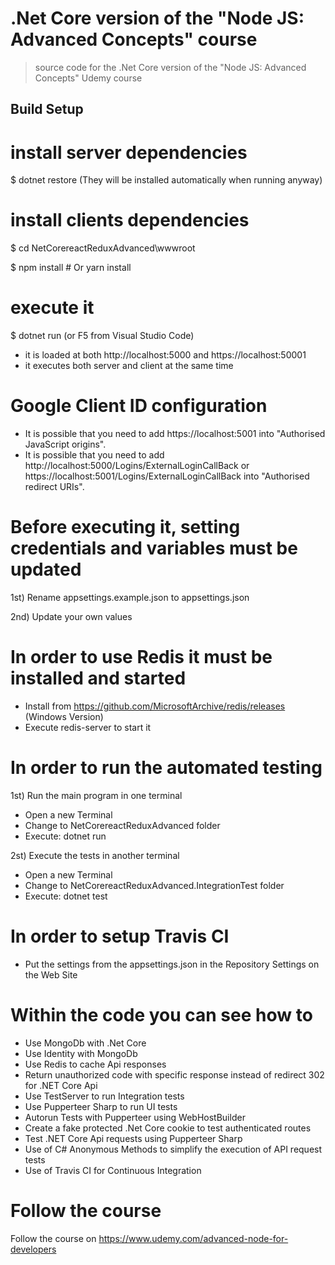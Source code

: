 # .Net Core version of the "Node JS: Advanced Concepts" course

> source code for the .Net Core version of the "Node JS: Advanced Concepts" Udemy course

## Build Setup

# install server dependencies

$ dotnet restore (They will be installed automatically when running anyway)

# install clients dependencies

$ cd NetCorereactReduxAdvanced\wwwroot

$ npm install # Or yarn install

# execute it

$ dotnet run (or F5 from Visual Studio Code)

*   it is loaded at both http://localhost:5000 and https://localhost:50001
*   it executes both server and client at the same time

# Google Client ID configuration

* It is possible that you need to add https://localhost:5001 into "Authorised JavaScript origins".
* It is possible that you need to add http://localhost:5000/Logins/ExternalLoginCallBack or https://localhost:5001/Logins/ExternalLoginCallBack into "Authorised redirect URIs".

# Before executing it, setting credentials and variables must be updated

1st) Rename appsettings.example.json to appsettings.json

2nd) Update your own values

# In order to use Redis it must be installed and started

- Install from https://github.com/MicrosoftArchive/redis/releases (Windows Version)
- Execute redis-server to start it

# In order to run the automated testing

1st) Run the main program in one terminal
- Open a new Terminal
- Change to NetCorereactReduxAdvanced folder
- Execute: dotnet run

2st) Execute the tests in another terminal
- Open a new Terminal
- Change to NetCorereactReduxAdvanced.IntegrationTest folder
- Execute: dotnet test

# In order to setup Travis CI
- Put the settings from the appsettings.json in the Repository Settings on the Web Site

# Within the code you can see how to
- Use MongoDb with .Net Core
- Use Identity with MongoDb 
- Use Redis to cache Api responses
- Return unauthorized code with specific response instead of redirect 302 for .NET Core Api
- Use TestServer to run Integration tests
- Use Pupperteer Sharp to run UI tests
- Autorun Tests with Pupperteer using WebHostBuilder
- Create a fake protected .Net Core cookie to test authenticated routes
- Test .NET Core Api requests using Pupperteer Sharp
- Use of C# Anonymous Methods to simplify the execution of API request tests
- Use of Travis CI for Continuous Integration

# Follow the course

Follow the course on https://www.udemy.com/advanced-node-for-developers
